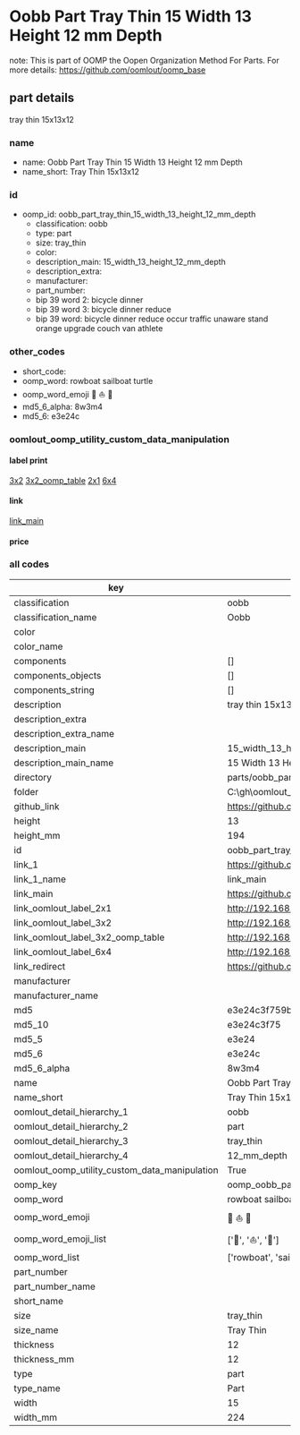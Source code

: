 # Oobb Part Tray Thin 15 Width 13 Height 12 mm Depth  

note: This is part of OOMP the Oopen Organization Method For Parts. For more details: https://github.com/oomlout/oomp_base

##  part details
  



tray thin 15x13x12



### name
* name: Oobb Part Tray Thin 15 Width 13 Height 12 mm Depth
* name_short: Tray Thin 15x13x12 
### id
* oomp_id: oobb_part_tray_thin_15_width_13_height_12_mm_depth
  * classification: oobb
  * type: part
  * size: tray_thin
  * color: 
  * description_main: 15_width_13_height_12_mm_depth
  * description_extra: 
  * manufacturer: 
  * part_number: 
  * bip 39 word 2: bicycle dinner
  * bip 39 word 3: bicycle dinner reduce
  * bip 39 word: bicycle dinner reduce occur traffic unaware stand orange upgrade couch van athlete

### other_codes
* short_code: 
* oomp_word: rowboat sailboat turtle
* oomp_word_emoji :rowboat: :sailboat: :turtle:
* md5_6_alpha: 8w3m4
* md5_6: e3e24c






### oomlout_oomp_utility_custom_data_manipulation
#### label print
[3x2](http://192.168.1.245:1112/?label=oomp%208w3m4)
[3x2_oomp_table](http://192.168.1.108:1112/?label=oomp%208w3m4)
[2x1](http://192.168.1.242:1112/?label=oomp%208w3m4)
[6x4](http://192.168.1.55:1112/?label=oomp%208w3m4)    

#### link

[link_main](https://github.com/oomlout/oomlout_oobb_version_4_generated_parts/tree/main/navigation_oomp/oobb/part/tray_thin/15_width_13_height_12_mm_depth/part)                              

#### price







### all codes 
| key | value |  
| --- | --- |  
| classification | oobb |  
| classification_name | Oobb |  
| color |  |  
| color_name |  |  
| components | [] |  
| components_objects | [] |  
| components_string | [] |  
| description | tray thin 15x13x12 |  
| description_extra |  |  
| description_extra_name |  |  
| description_main | 15_width_13_height_12_mm_depth |  
| description_main_name | 15 Width 13 Height 12 mm Depth |  
| directory | parts/oobb_part_tray_thin_15_width_13_height_12_mm_depth |  
| folder | C:\gh\oomlout_oobb_version_4_generated_parts\parts\oobb_part_tray_thin_15_width_13_height_12_mm_depth |  
| github_link | https://github.com/oomlout/oomlout_oomp_part_src/tree/main/parts/oobb_part_tray_thin_15_width_13_height_12_mm_depth |  
| height | 13 |  
| height_mm | 194 |  
| id | oobb_part_tray_thin_15_width_13_height_12_mm_depth |  
| link_1 | https://github.com/oomlout/oomlout_oobb_version_4_generated_parts/tree/main/navigation_oomp/oobb/part/tray_thin/15_width_13_height_12_mm_depth/part |  
| link_1_name | link_main |  
| link_main | https://github.com/oomlout/oomlout_oobb_version_4_generated_parts/tree/main/navigation_oomp/oobb/part/tray_thin/15_width_13_height_12_mm_depth/part |  
| link_oomlout_label_2x1 | http://192.168.1.242:1112/?label=oomp%208w3m4 |  
| link_oomlout_label_3x2 | http://192.168.1.245:1112/?label=oomp%208w3m4 |  
| link_oomlout_label_3x2_oomp_table | http://192.168.1.108:1112/?label=oomp%208w3m4 |  
| link_oomlout_label_6x4 | http://192.168.1.55:1112/?label=oomp%208w3m4 |  
| link_redirect | https://github.com/oomlout/oomlout_oobb_version_4_generated_parts/tree/main/parts/oobb_tray_thin_15_13_12 |  
| manufacturer |  |  
| manufacturer_name |  |  
| md5 | e3e24c3f759bda93b1f3698d680f90af |  
| md5_10 | e3e24c3f75 |  
| md5_5 | e3e24 |  
| md5_6 | e3e24c |  
| md5_6_alpha | 8w3m4 |  
| name | Oobb Part Tray Thin 15 Width 13 Height 12 mm Depth |  
| name_short | Tray Thin 15x13x12  |  
| oomlout_detail_hierarchy_1 | oobb |  
| oomlout_detail_hierarchy_2 | part |  
| oomlout_detail_hierarchy_3 | tray_thin |  
| oomlout_detail_hierarchy_4 | 12_mm_depth |  
| oomlout_oomp_utility_custom_data_manipulation | True |  
| oomp_key | oomp_oobb_part_tray_thin_15_width_13_height_12_mm_depth |  
| oomp_word | rowboat sailboat turtle |  
| oomp_word_emoji | :rowboat: :sailboat: :turtle: |  
| oomp_word_emoji_list | [':rowboat:', ':sailboat:', ':turtle:'] |  
| oomp_word_list | ['rowboat', 'sailboat', 'turtle'] |  
| part_number |  |  
| part_number_name |  |  
| short_name |  |  
| size | tray_thin |  
| size_name | Tray Thin |  
| thickness | 12 |  
| thickness_mm | 12 |  
| type | part |  
| type_name | Part |  
| width | 15 |  
| width_mm | 224 |  
